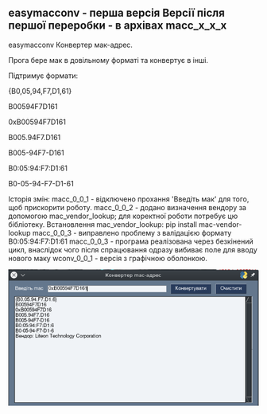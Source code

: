 easymacconv - перша версія
Версії після першої переробки - в архівах macc_x_x_x
---
easymacconv
Конвертер мак-адрес.

Прога бере мак в довільному форматі та конвертує в інші.

Підтримує формати:

{B0,05,94,F7,D1,61}

B00594F7D161

0xB00594F7D161

B005.94F7.D161

B005-94F7-D161

B0:05:94:F7:D1:61

B0-05-94-F7-D1-61

Історія змін:
  macc_0_0_1 - відключено прохання 'Введіть мак' для того, щоб прискорити роботу.
  macc_0_0_2 - додано визначення вендору за допомогою mac_vendor_lookup; для коректної роботи потребує цю бібліотеку.
  Встановлення mac_vendor_lookup: pip install mac-vendor-lookup
  macc_0_0_3 - виправлено проблему з валідацією формату B0:05:94:F7:D1:61
  macc_0_0_3 - програма реалізована через безкінений цикл, внаслідок чого після спрацювання одразу вибиває поле для вводу нового маку
  wconv_0_0_1 - версія з графічною оболонкою.
  
  
![image](https://github.com/Brodajnik/easymacconv/blob/4238b25f5c43079bca6b137b431cda66bbed6acb/12.png)

